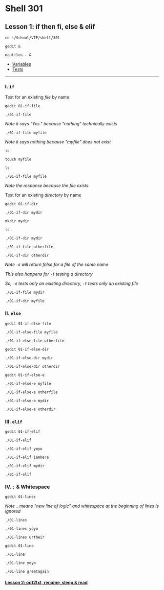 # Shell 301
## Lesson 1: if then fi, else & elif

`cd ~/School/VIP/shell/301`

`gedit &`

`nautilus . &`

- [Variables](https://github.com/inkVerb/vip/blob/master/Cheat-Sheets/Variables.md)
- [Tests](https://github.com/inkVerb/vip/blob/master/Cheat-Sheets/Tests.md)

___

### I. `if`

Test for an existing *file* by name

`gedit 01-if-file`

`./01-if-file`

*Note it says "Yes." because "nothing" technically exists*

`./01-if-file myfile`

*Note it says nothing because "myfile" does not exist*

`ls`

`touch myfile`

`ls`

`./01-if-file myfile`

*Note the response because the file exists*

Test for an existing *directory* by name

`gedit 01-if-dir`

`./01-if-dir mydir`

`mkdir mydir`

`ls`

`./01-if-dir mydir`

`./01-if-file otherfile`

`./01-if-dir otherdir`

*Note* `-d` *will return false for a file of the same name*

*This also happens for* `-f` *testing a directory*

*So,* `-d` *tests only an existing directory,* `-f` *tests only an existing file*

`./01-if-file mydir`

`./01-if-dir myfile`

### II. `else`

`gedit 01-if-else-file`

`./01-if-else-file myfile`

`./01-if-else-file otherfile`

`gedit 01-if-else-dir`

`./01-if-else-dir mydir`

`./01-if-else-dir otherdir`

`gedit 01-if-else-e`

`./01-if-else-e myfile`

`./01-if-else-e otherfile`

`./01-if-else-e mydir`

`./01-if-else-e otherdir`

### III. `elif`

`gedit 01-if-elif`

`./01-if-elif`

`./01-if-elif yoyo`

`./01-if-elif iamhere`

`./01-if-elif mydir`

`./01-if-elif`

### IV. `;` & Whitespace

`gedit 01-lines`

*Note* `;` *means "new line of logic" and whitespace at the beginning of lines is ignored*

`./01-lines`

`./01-lines yoyo`

`./01-lines urtheir`

`gedit 01-line`

`./01-line`

`./01-line yoyo`

`./01-line greatagain`

#### [Lesson 2: odt2txt, rename, sleep & read](https://github.com/inkVerb/vip/blob/master/301-shell/Lesson-02.md)
